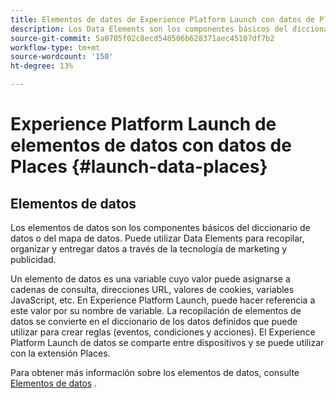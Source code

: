```yaml
---
title: Elementos de datos de Experience Platform Launch con datos de Places
description: Los Data Elements son los componentes básicos del diccionario de datos (o mapa de datos).
source-git-commit: 5a0705f02c8ecd540506b628371aec45107df7b2
workflow-type: tm+mt
source-wordcount: '150'
ht-degree: 13%

---
```



# Experience Platform Launch de elementos de datos con datos de Places {#launch-data-places}

## Elementos de datos

Los elementos de datos son los componentes básicos del diccionario de datos o del mapa de datos. Puede utilizar Data Elements para recopilar, organizar y entregar datos a través de la tecnología de marketing y publicidad.

Un elemento de datos es una variable cuyo valor puede asignarse a cadenas de consulta, direcciones URL, valores de cookies, variables JavaScript, etc. En Experience Platform Launch, puede hacer referencia a este valor por su nombre de variable. La recopilación de elementos de datos se convierte en el diccionario de los datos definidos que puede utilizar para crear reglas (eventos, condiciones y acciones). El Experience Platform Launch de datos se comparte entre dispositivos y se puede utilizar con la extensión Places.

Para obtener más información sobre los elementos de datos, consulte [Elementos de datos](https://docs.adobelaunch.com/launch-reference/managing-resources/data-elements) .

